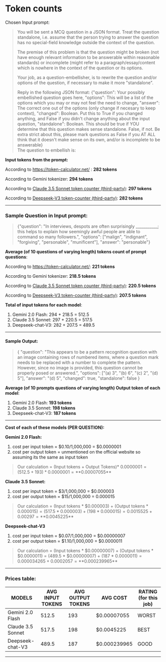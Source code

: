 # Token counts
Chosen Input prompt:

> You will be sent a MCQ question in a JSON format. Treat the question standalone, i.e. assume that the person trying to answer the question has no special-field knowledge outside the context of the question. 
>
> 
> The premise of this problem is that the question might be broken (not have enough relevant information to be answerable within reasonable standards) or incomplete (might refer to a paragraph/essay/content which is nowhere in the context of the question or its options. 
>
> Your job, as a question-embellisher, is to rewrite the question and/or options of the question, if necessary to make it more "standalone".
> 
> Reply in the following JSON format: 
> {"question": Your possibly embellished question goes here, 
> "options": This will be a list of the options which you may or may not feel the need to change, 
> "answer": The correct one out of the options (only change if necesary to keep context), 
> "changed": Boolean. Put this to True if you changed anything, and False if you didn't change anything about the input question, 
> "standalone": Boolean. This should be true if YOU determine that this question makes sense standalone. False, if not. Be extra strict about this, please mark questions as False if you AT ALL think that it doesn't make sense on its own, and/or is incomplete to be answerable}  
> The question to embellish is:

 **Input tokens from the prompt:** 

According to https://token-calculator.net/ : **282 tokens**

According to Gemini tokenizer: **294 tokens**

According to [Claude 3.5 Sonnet token counter (third-party)](https://token-counter.app/anthropic/claude-3.5-sonnet): **297 tokens**

According to [Deepseek-V3 token-counter (third-party)](https://reemix.co/tools/deepseek-v3-token-counter): **282 tokens**


---

### Sample Question in Input prompt:
> {"question":  "In interviews, despots are often surprisingly ___________; this helps to explain how seemingly awful people are able to command so many followers.",  "options": ["malign",  "indignant",  "forgiving",  "personable",  "munificent"],  "answer":  "personable"}

**Average (of 10 questions of varying length) tokens count of prompt questions**:

According to https://token-calculator.net/: **221 tokens**

According to Gemini tokenizer: **218.5 tokens**

According to [Claude 3.5 Sonnet token counter (third-party)](https://token-counter.app/anthropic/claude-3.5-sonnet): **220.5 tokens**

According to [Deepseek-V3 token-counter (third-party)](https://reemix.co/tools/deepseek-v3-token-counter): **207.5 tokens**


**Total of input tokens for each model**:
1. Gemini 2.0 Flash: 294 + 218.5 = 512.5
2. Claude 3.5 Sonnet: 297 + 220.5 = 517.5
3. Deepseek-chat-V3: 282 + 207.5 = 489.5

---

#### Sample Output:

> { "question": "This appears to be a pattern recognition question with
> an image containing rows of numbered items, where a question mark
> needs to be replaced with a number to complete the pattern. However,
> since no image is provided, this question cannot be properly posed or
> answered.", "options": ["(a) 3", "(b) 6", "(c) 2", "(d) 5"], "answer":
> "(d) 5", "changed": true, "standalone": false }

**Average (of 10 prompts questions of varying length) Output token of each model**:

1. Gemini 2.0 Flash: **193 tokens**
2. Claude 3.5 Sonnet: **198 tokens**
3. Deepseek-chat-V3: **187 tokens**

---
**Cost of each of these models (PER QUESTION):**

**Gemini 2.0 Flash:**
1. cost per input token = $0.10/1,000,000 = $0.0000001
2. cost per output token = unmentioned on the official website so assuming its the same as input token

> Our calculation = (Input tokens + Output Tokens)* $0.0000001 = (512.5 + 193)* 0.0000001 = **$0.00007055**

**Claude 3.5 Sonnet:**
1. cost per input token = $3/1,000,000 = $0.000003
2. cost per output token = $15/1,000,000 = 0.000015

> Our calculation = (Input  tokens * $0.000003) + (Output tokens * $0.000015) = (517.5 * 0.000003) + (198 *0.000015) = 0.0015525 + 0.00297 = **$0.0045225**

**Deepseek-chat-V3**
1. cost per input token = $0.07/1,000,000 = $0.00000007
2. cost per output token = $1.10/1,000,000 = $0.0000011

> Our calculation = (Input  tokens * $0.00000007) + (Output tokens * $0.0000011) = (489.5 * $0.00000007) + (187 * $0.0000011) = 0.000034265 + 0.0002057 = **$0.000239965**

---

### Prices table:

|MODELS                |AVG INPUT TOKENS                       | AVG OUTPUT TOKENS  |  AVG COST|          RATING (for this job)       |
|----------------|-------------------------------|-----------------------------|------------|------------
|Gemini 2.0 Flash|          512.5            |193| $0.00007055|WORST
|Claude 3.5 Sonnet     |517.5            |   198         | $0.0045225|BEST
|Deepseek-chat-V3   |489.5|187| $0.000239965| GOOD

---



